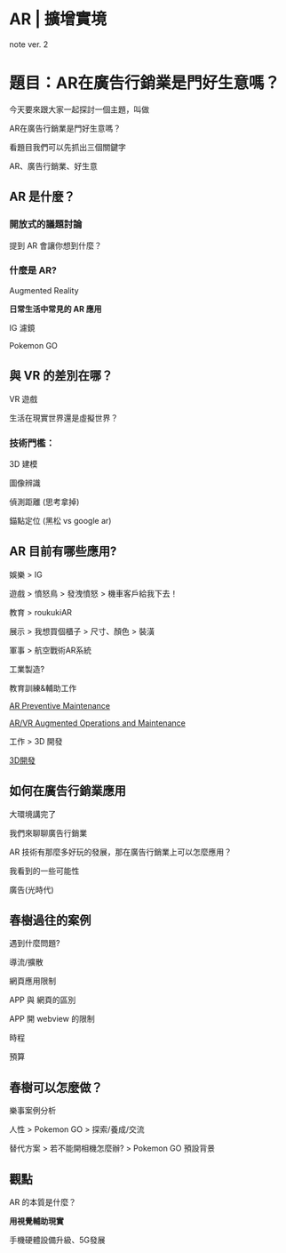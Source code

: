 # AR | 擴增實境

note ver. 2

# 題目：AR在廣告行銷業是門好生意嗎？

今天要來跟大家一起探討一個主題，叫做

AR在廣告行銷業是門好生意嗎？

看題目我們可以先抓出三個關鍵字

AR、廣告行銷業、好生意

## AR 是什麼？

### 開放式的議題討論

提到 AR 會讓你想到什麼？

### 什麼是 AR?

Augmented Reality

**日常生活中常見的 AR 應用**

IG 濾鏡

Pokemon GO

## 與 VR 的差別在哪？

VR 遊戲

生活在現實世界還是虛擬世界？

### 技術門檻：

3D 建模

圖像辨識

偵測距離 (思考拿掉)

錨點定位 (黑松 vs google ar)

## AR 目前有哪些應用?

娛樂 > IG

遊戲 > 憤怒鳥 > 發洩憤怒 > 機車客戶給我下去！

教育 > roukukiAR

展示 > 我想買個櫃子 > 尺寸、顏色 > 裝潢

軍事 > 航空戰術AR系統

工業製造?

教育訓練&輔助工作

[AR Preventive Maintenance](https://www.youtube.com/watch?v=-WTc3hN7YL8)

[AR/VR Augmented Operations and Maintenance](https://www.youtube.com/watch?v=1A1gQyebX_0)

工作 > 3D 開發

[3D開發](https://www.youtube.com/watch?v=GeyKB214oSc)

## 如何在廣告行銷業應用

大環境講完了

我們來聊聊廣告行銷業

AR 技術有那麼多好玩的發展，那在廣告行銷業上可以怎麼應用？

我看到的一些可能性

廣告(光時代)

## 春樹過往的案例

遇到什麼問題?

導流/擴散

網頁應用限制

APP 與 網頁的區別

APP 開 webview 的限制

時程

預算

## 春樹可以怎麼做？

樂事案例分析

人性 > Pokemon GO > 探索/養成/交流

替代方案 > 若不能開相機怎麼辦? > Pokemon GO 預設背景

## 觀點

AR 的本質是什麼？

**用視覺輔助現實**

手機硬體設備升級、5G發展
